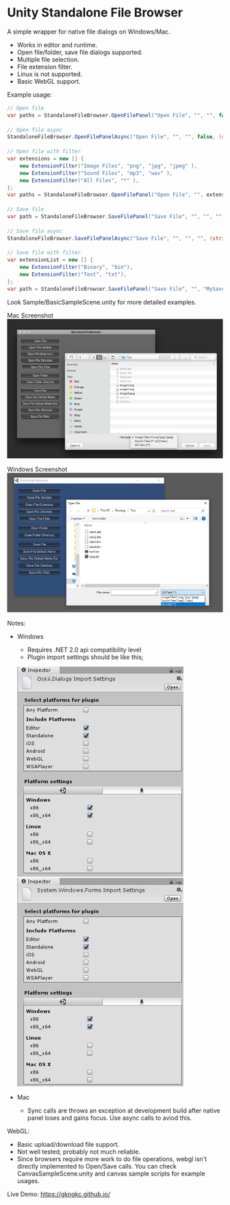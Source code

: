 # Unity Standalone File Browser

A simple wrapper for native file dialogs on Windows/Mac.

- Works in editor and runtime.
- Open file/folder, save file dialogs supported.
- Multiple file selection.
- File extension filter.
- Linux is not supported.
- Basic WebGL support.

Example usage:

```csharp
// Open file
var paths = StandaloneFileBrowser.OpenFilePanel("Open File", "", "", false);

// Open file async
StandaloneFileBrowser.OpenFilePanelAsync("Open File", "", "", false, (string[] paths) => {  });

// Open file with filter
var extensions = new [] {
    new ExtensionFilter("Image Files", "png", "jpg", "jpeg" ),
    new ExtensionFilter("Sound Files", "mp3", "wav" ),
    new ExtensionFilter("All Files", "*" ),
};
var paths = StandaloneFileBrowser.OpenFilePanel("Open File", "", extensions, true);

// Save file
var path = StandaloneFileBrowser.SaveFilePanel("Save File", "", "", "");

// Save file async
StandaloneFileBrowser.SaveFilePanelAsync("Save File", "", "", "", (string path) => {  });

// Save file with filter
var extensionList = new [] {
    new ExtensionFilter("Binary", "bin"),
    new ExtensionFilter("Text", "txt"),
};
var path = StandaloneFileBrowser.SaveFilePanel("Save File", "", "MySaveFile", extensionList);
```
Look Sample/BasicSampleScene.unity for more detailed examples.

Mac Screenshot
![Alt text](/Images/sfb_mac.jpg?raw=true "Mac")

Windows Screenshot
![Alt text](/Images/sfb_win.jpg?raw=true "Win")

Notes:
- Windows
    * Requires .NET 2.0 api compatibility level 
    * Plugin import settings should be like this;
    
    ![Alt text](/Images/win_import_1.jpg?raw=true "Plugin Import Ookii") ![Alt text](/Images/win_import_2.jpg?raw=true "Plugin Import System.Forms")
    
- Mac
    * Sync calls are throws an exception at development build after native panel loses and gains focus. Use async calls to aviod this.

WebGL:
 - Basic upload/download file support.
 - Not well tested, probably not much reliable.
 - Since browsers require more work to do file operations, webgl isn't directly implemented to Open/Save calls. You can check CanvasSampleScene.unity and canvas sample scripts for example usages.
 
 Live Demo: https://gkngkc.github.io/
